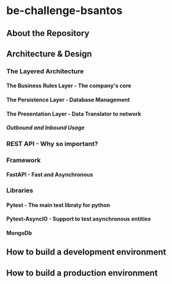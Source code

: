 # be-challenge-bsantos
## About the Repository
## Architecture & Design
### The Layered Architecture
#### The Business Rules Layer - The company's core
#### The Persistence Layer - Database Management
#### The Presentation Layer - Data Translator to network
##### Outbound and Inbound Usage
### REST API - Why so important?
### Framework
#### FastAPI - Fast and Asynchronous
### Libraries
#### Pytest - The main test libraty for python
#### Pytest-AsyncIO - Support to test asynchronous entities
#### MongoDb
## How to build a development environment
## How to build a production environment
